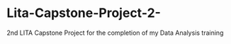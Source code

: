 # Lita-Capstone-Project-2-
2nd LITA Capstone Project for the completion of my Data Analysis training 
